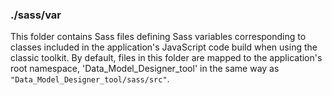 ### ./sass/var

This folder contains Sass files defining Sass variables corresponding to classes
included in the application's JavaScript code build when using the classic toolkit.
By default, files in this folder are mapped to the application's root namespace,
'Data_Model_Designer_tool' in the same way as `"Data_Model_Designer_tool/sass/src"`.